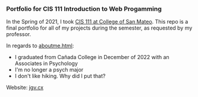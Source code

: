 ### Portfolio for CIS 111 Introduction to Web Progamming

In the Spring of 2021, I took [CIS 111 at College of San Mateo](http://catalog.collegeofsanmateo.edu/2021/courses/computer-and-information-science/cis-111.php). This repo is a final portfolio for all of my projects during the semester, as requested by my professor. 

In regards to [aboutme.html](https://github.com/jacobvillorente/jacobvillorente/blob/main/aboutme.html):
- I graduated from Cañada College in December of 2022 with an Associates in Psychology
- I'm no longer a psych major
- I don't like hiking. Why did I put that?

Website: [jgv.cx](https://jgv.cx)
